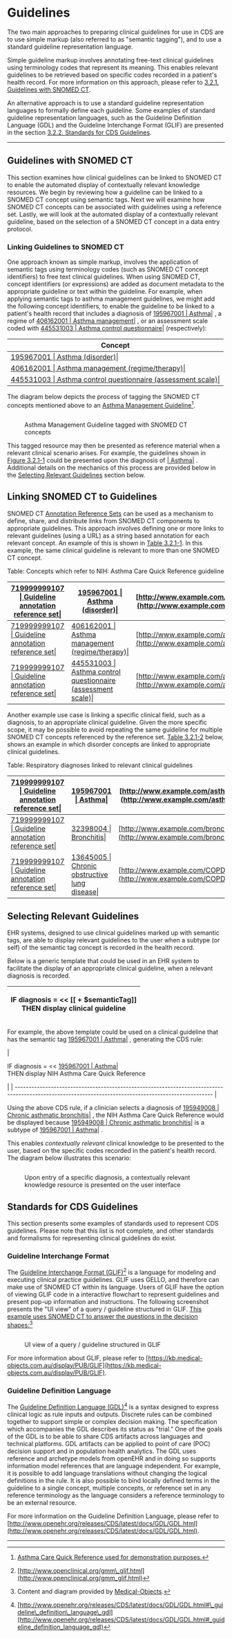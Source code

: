 # Guidelines

The two main approaches to preparing clinical guidelines for use in CDS are to use simple markup (also referred to as "semantic tagging"), and to use a standard guideline representation language.

Simple guideline markup involves annotating free-text clinical guidelines using terminology codes that represent its meaning. This enables relevant guidelines to be retrieved based on specific codes recorded in a patient's health record. For more information on this approach, please refer to [3.2.1. Guidelines with SNOMED CT](../3%20knowledge-base/3.2%20guidelines/3.2.1.-Guidelines-with-SNOMED-CT_123897541.html).

An alternative approach is to use a standard guideline representation languages to formally define each guideline. Some examples of standard guideline representation languages, such as the Guideline Definition Language (GDL) and the Guideline Interchange Format (GLIF) are presented in the section [3.2.2. Standards for CDS Guidelines](../3%20knowledge-base/3.2%20guidelines/3.2.2.-Standards-for-CDS-Guidelines_123897570.html).

***

## Guidelines with SNOMED CT

This section examines how clinical guidelines can be linked to SNOMED CT to enable the automated display of contextually relevant knowledge resources. We begin by reviewing how a guideline can be linked to a SNOMED CT concept using semantic tags. Next we will examine how SNOMED CT concepts can be associated with guidelines using a reference set. Lastly, we will look at the automated display of a contextually relevant guideline, based on the selection of a SNOMED CT concept in a data entry protocol.

### Linking Guidelines to SNOMED CT

One approach known as simple markup, involves the application of semantic tags using terminology codes (such as SNOMED CT concept identifiers) to free text clinical guidelines. When using SNOMED CT, concept identifiers (or expressions) are added as document metadata to the appropriate guideline or text within the guideline. For example, when applying semantic tags to asthma management guidelines, we might add the following concept identifiers, to enable the guideline to be linked to a patient's health record that includes a diagnosis of [195967001 | Asthma|](http://snomed.info/id/195967001) , a regime of [406162001 | Asthma management|](http://snomed.info/id/406162001) , or an assessment scale coded with [445531003 | Asthma control questionnaire|](http://snomed.info/id/445531003) (respectively):

| Concept                                                                                           |
| ------------------------------------------------------------------------------------------------- |
| [195967001 \| Asthma (disorder)\|](http://snomed.info/id/195967001)                               |
| [406162001 \| Asthma management (regime/therapy)\|](http://snomed.info/id/406162001)              |
| [445531003 \| Asthma control questionnaire (assessment scale)\|](http://snomed.info/id/445531003) |

The diagram below depicts the process of tagging the SNOMED CT concepts mentioned above to an [Asthma Management Guideline](#user-content-fn-1)[^1].

<figure><img src="../images/123897818.png" alt=""><figcaption><p> Asthma Management Guideline tagged with SNOMED CT concepts</p></figcaption></figure>

This tagged resource may then be presented as reference material when a relevant clinical scenario arises. For example, the guidelines shown in [Figure 3.2.1-1](https://confluence.ihtsdotools.org/display/DOCCDS/3.2.1.+Guidelines+with+SNOMED+CT#Figure-asthma-management-guideline-tagged-with-snomed-ct-concepts) could be presented upon the diagnosis of [| Asthma|](http://snomed.info/id/195967001) . Additional details on the mechanics of this process are provided below in the [Selecting Relevant Guidelines](https://confluence.ihtsdotools.org/pages/viewpage.action?pageId=44106059#id-3.2.1.GuidelineswithSNOMEDCT-SelectingRelevantGuidelines) section below.

## Linking SNOMED CT to Guidelines

SNOMED CT [Annotation Reference Sets](https://confluence.ihtsdotools.org/display/DOCRELFMT/5.2.1.6+DEPRECATED%3A+Annotation+Reference+Set) can be used as a mechanism to define, share, and distribute links from SNOMED CT components to appropriate guidelines. This approach involves defining one or more links to relevant guidelines (using a URL) as a string based annotation for each relevant concept. An example of this is shown in [Table 3.2.1-1](https://confluence.ihtsdotools.org/display/DOCCDS/3.2.1.+Guidelines+with+SNOMED+CT#Table-concepts-which-refer-to-nih-asthma-care-quick-reference-guideline). In this example, the same clinical guideline is relevant to more than one SNOMED CT concept.

Table: Concepts which refer to NIH: Asthma Care Quick Reference guideline

| [719999999107 \| Guideline annotation reference set\|](http://snomed.org/fictid#719999999107) | [195967001 \| Asthma (disorder)\|](http://snomed.info/id/195967001)                               | [http://www.example.com/asthma\_guideline](http://www.example.com/asthma_guideline) |
| --------------------------------------------------------------------------------------------- | ------------------------------------------------------------------------------------------------- | ----------------------------------------------------------------------------------- |
| [719999999107 \| Guideline annotation reference set\|](http://snomed.org/fictid#719999999107) | [406162001 \| Asthma management (regime/therapy)\|](http://snomed.info/id/406162001)              | [http://www.example.com/asthma\_guideline](http://www.example.com/asthma_guideline) |
| [719999999107 \| Guideline annotation reference set\|](http://snomed.org/fictid#719999999107) | [445531003 \| Asthma control questionnaire (assessment scale)\|](http://snomed.info/id/445531003) | [http://www.example.com/asthma\_guideline](http://www.example.com/asthma_guideline) |

Another example use case is linking a specific clinical field, such as a diagnosis, to an appropriate clinical guideline. Given the more specific scope, it may be possible to avoid repeating the same guideline for multiple SNOMED CT concepts referenced by the reference set. [Table 3.2.1-2](https://confluence.ihtsdotools.org/display/DOCCDS/3.2.1.+Guidelines+with+SNOMED+CT#Table-respiratory-diagnoses-linked-to-relevant-clinical-guidelines) below, shows an example in which disorder concepts are linked to appropriate clinical guidelines.

Table: Respiratory diagnoses linked to relevant clinical guidelines

| [719999999107 \| Guideline annotation reference set\|](http://snomed.org/fictid#719999999107) | [195967001 \| Asthma\|](http://snomed.info/id/195967001)                         | [http://www.example.com/asthma\_guideline](http://www.example.com/asthma_guideline)         |
| --------------------------------------------------------------------------------------------- | -------------------------------------------------------------------------------- | ------------------------------------------------------------------------------------------- |
| [719999999107 \| Guideline annotation reference set\|](http://snomed.org/fictid#719999999107) | [32398004 \| Bronchitis\|](http://snomed.info/id/32398004)                       | [http://www.example.com/bronchitis\_guideline](http://www.example.com/bronchitis_guideline) |
| [719999999107 \| Guideline annotation reference set\|](http://snomed.org/fictid#719999999107) | [13645005 \| Chronic obstructive lung disease\|](http://snomed.info/id/13645005) | [http://www.example.com/COPD\_guideline](http://www.example.com/COPD_guideline)             |

## Selecting Relevant Guidelines <a href="#id-3.2.1.guidelineswithsnomedct-selectingrelevantguidelinesselectingrelevantguidelines" id="id-3.2.1.guidelineswithsnomedct-selectingrelevantguidelinesselectingrelevantguidelines"></a>

EHR systems, designed to use clinical guidelines marked up with semantic tags, are able to display relevant guidelines to the user when a subtype (or self) of the semantic tag concept is recorded in the health record.

Below is a generic template that could be used in an EHR system to facilitate the display of an appropriate clinical guideline, when a relevant diagnosis is recorded.

| <p>IF diagnosis = &#x3C;&#x3C; [[ + $semanticTag]]<br>THEN  display clinical guideline</p> |
| ------------------------------------------------------------------------------------------ |

For example, the above template could be used on a clinical guideline that has the semantic tag [195967001 | Asthma|](http://snomed.info/id/195967001) , generating the CDS rule:

| <p>IF diagnosis = &#x3C;&#x3C;  <a href="http://snomed.info/id/195967001">195967001 | Asthma|</a><br>THEN display NIH Asthma Care Quick Reference</p> |
| ----------------------------------------------------------------------------------------------------------------------------------------------------- |

Using the above CDS rule, if a clinician selects a diagnosis of [195949008 | Chronic asthmatic bronchitis|](http://snomed.info/id/195949008) , the NIH Asthma Care Quick Reference would be displayed  because [195949008 | Chronic asthmatic bronchitis|](http://snomed.info/id/195949008) is a subtype of [195967001 | Asthma|](http://snomed.info/id/195967001) .

This enables _contextually relevant_ clinical knowledge to be presented to the user, based on the specific codes recorded in the patient's health record. The diagram below illustrates this scenario:

<figure><img src="../images/123897808.png" alt=""><figcaption><p>Upon entry of a specific diagnosis, a contextually relevant knowledge resource is presented on the user interface</p></figcaption></figure>

## Standards for CDS Guidelines

This section presents some examples of standards used to represent CDS guidelines. Please note that this list is not complete, and other standards and formalisms for representing clinical guidelines do exist.

### Guideline Interchange Format

The [Guideline Interchange Format (GLIF)](#user-content-fn-2)[^2] is a language for modeling and executing clinical practice guidelines. GLIF uses GELLO, and therefore can make use of SNOMED CT within its language. Users of GLIF have the option of viewing GLIF code in a interactive flowchart to represent guidelines and present pop-up information and instructions. The following screenshot presents the "UI view" of a query / guideline structured in GLIF. [This example uses SNOMED CT to answer the questions in the decision shapes:](#user-content-fn-3)[^3]

<figure><img src="../images/123898014.png" alt=""><figcaption><p> UI view of a query / guideline structured in GLIF</p></figcaption></figure>

For more information about GLIF, please refer to [https://kb.medical-objects.com.au/display/PUB/GLIF](https://kb.medical-objects.com.au/display/PUB/GLIF).

### Guideline Definition Language

The [Guideline Definition Language (GDL)](#user-content-fn-4)[^4] is a syntax designed to express clinical logic as rule inputs and outputs. Discrete rules can be combined together to support simple or complex decision making. The specification which accompanies the GDL describes its status as "trial." One of the goals of the GDL is to be able to share CDS artifacts across languages and technical platforms. GDL artifacts can be applied to point of care (POC) decision support and in population health analytics. The GDL uses reference and archetype models from openEHR and in doing so supports information model references that are language independent. For example, it is possible to add language translations without changing the logical definitions in the rule. It is also possible to bind locally defined terms in the guideline to a single concept, multiple concepts, or reference set in any reference terminology as the language considers a reference terminology to be an external resource.

For more information on the Guideline Definition Language, please refer to [http://www.openehr.org/releases/CDS/latest/docs/GDL/GDL.html](http://www.openehr.org/releases/CDS/latest/docs/GDL/GDL.html).

***

[^1]: [Asthma Care Quick Reference used for demonstration purposes.](https://www.nhlbi.nih.gov/files/docs/guidelines/asthma_qrg.pdf)

[^2]: [http://www.openclinical.org/gmm\_glif.html](http://www.openclinical.org/gmm_glif.html)

[^3]: Content and diagram provided by [Medical-Objects](https://www.medical-objects.com.au/).

[^4]: [http://www.openehr.org/releases/CDS/latest/docs/GDL/GDL.html#\_guideline\_definition\_language\_gdl](http://www.openehr.org/releases/CDS/latest/docs/GDL/GDL.html#_guideline_definition_language_gdl)
